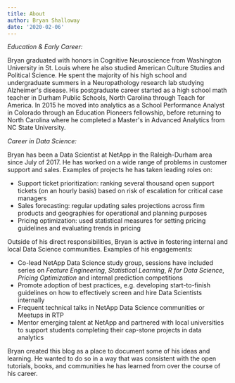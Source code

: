 ```yaml
---
title: About
author: Bryan Shalloway
date: '2020-02-06'
---
```


*Education & Early Career:*

Bryan graduated with honors in Cognitive Neuroscience from Washington University in St. Louis where he also studied American Culture Studies and Political Science. He spent the majority of his high school and undergraduate summers in a Neuropathology research lab studying Alzheimer's disease. His postgraduate career started as a high school math teacher in Durham Public Schools, North Carolina through Teach for America. In 2015 he moved into analytics as a School Performance Analyst in Colorado through an Education Pioneers fellowship, before returning to North Carolina where he completed a Master's in Advanced Analytics from NC State University. 

*Career in Data Science:*

Bryan has been a Data Scientist at NetApp in the Raleigh-Durham area since July of 2017. He has worked on a wide range of problems in customer support and sales. Examples of projects he has taken leading roles on:

* Support ticket prioritization: ranking several thousand open support tickets (on an hourly basis) based on risk of escalation for critical case managers
* Sales forecasting: regular updating sales projections across firm products and geographies for operational and planning purposes
* Pricing optimization: used statistical measures for setting pricing guidelines and evaluating trends in pricing

Outside of his direct responsibilities, Bryan is active in fostering internal and local Data Science communities. Examples of his engagements:

* Co-lead NetApp Data Science study group, sessions have included series on *Feature Engineering*, *Statistical Learning*, *R for Data Science*, *Pricing Optimization* and internal prediction competitions
* Promote adoption of best practices, e.g. developing start-to-finish guidelines on how to effectively screen and hire Data Scientists internally
* Frequent technical talks in NetApp Data Science communities or Meetups in RTP
* Mentor emerging talent at NetApp and partnered with local universities to support students completing their cap-stone projects in data analytics

Bryan created this blog as a place to document some of his ideas and learning. He wanted to do so in a way that was consistent with the open tutorials, books, and communities he has learned from over the course of his career.
